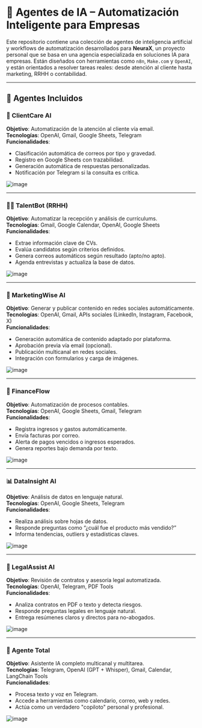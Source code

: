 # 🤖 Agentes de IA – Automatización Inteligente para Empresas

Este repositorio contiene una colección de agentes de inteligencia artificial y workflows de automatización desarrollados para **NeuraX**, un proyecto personal que se basa en una agencia especializada en soluciones IA para empresas. Están diseñados con herramientas como `n8n`, `Make.com` y `OpenAI`, y están orientados a resolver tareas reales: desde atención al cliente hasta marketing, RRHH o contabilidad.

---

## 📁 Agentes Incluidos

### 🧾 ClientCare AI
**Objetivo**: Automatización de la atención al cliente vía email.  
**Tecnologías**: OpenAI, Gmail, Google Sheets, Telegram  
**Funcionalidades**:
- Clasificación automática de correos por tipo y gravedad.
- Registro en Google Sheets con trazabilidad.
- Generación automática de respuestas personalizadas.
- Notificación por Telegram si la consulta es crítica.  


![image](https://github.com/user-attachments/assets/84aef17d-32e1-4488-bbbd-45febfe9cd15)

---

### 🧑‍💼 TalentBot (RRHH)
**Objetivo**: Automatizar la recepción y análisis de currículums.  
**Tecnologías**: Gmail, Google Calendar, OpenAI, Google Sheets  
**Funcionalidades**:
- Extrae información clave de CVs.
- Evalúa candidatos según criterios definidos.
- Genera correos automáticos según resultado (apto/no apto).
- Agenda entrevistas y actualiza la base de datos.  


![image](https://github.com/user-attachments/assets/c5292a55-a829-43f6-b194-218ee89e16c5)

---

### 📣 MarketingWise AI
**Objetivo**: Generar y publicar contenido en redes sociales automáticamente.  
**Tecnologías**: OpenAI, Gmail, APIs sociales (LinkedIn, Instagram, Facebook, X)  
**Funcionalidades**:
- Generación automática de contenido adaptado por plataforma.
- Aprobación previa vía email (opcional).
- Publicación multicanal en redes sociales.
- Integración con formularios y carga de imágenes.  


![image](https://github.com/user-attachments/assets/9d8a5037-6334-4979-ad9c-d2a3eefe8114)

---

### 🧮 FinanceFlow
**Objetivo**: Automatización de procesos contables.  
**Tecnologías**: OpenAI, Google Sheets, Gmail, Telegram  
**Funcionalidades**:
- Registra ingresos y gastos automáticamente.
- Envía facturas por correo.
- Alerta de pagos vencidos o ingresos esperados.
- Genera reportes bajo demanda por texto.  


![image](https://github.com/user-attachments/assets/6930fc4a-50b1-4eeb-b3b0-ebf071c706c1)

---

### 📊 DataInsight AI
**Objetivo**: Análisis de datos en lenguaje natural.  
**Tecnologías**: OpenAI, Google Sheets, Telegram  
**Funcionalidades**:
- Realiza análisis sobre hojas de datos.
- Responde preguntas como “¿cuál fue el producto más vendido?”
- Informa tendencias, outliers y estadísticas claves.  


![image](https://github.com/user-attachments/assets/696ce08d-d3a5-4fac-8163-84916e2aa051)

---

### 📜 LegalAssist AI
**Objetivo**: Revisión de contratos y asesoría legal automatizada.  
**Tecnologías**: OpenAI, Telegram, PDF Tools  
**Funcionalidades**:
- Analiza contratos en PDF o texto y detecta riesgos.
- Responde preguntas legales en lenguaje natural.
- Entrega resúmenes claros y directos para no-abogados.  


![image](https://github.com/user-attachments/assets/56ee9fef-f253-4068-841c-f0fdcdc0d802)

---

### 🧠 Agente Total
**Objetivo**: Asistente IA completo multicanal y multitarea.  
**Tecnologías**: Telegram, OpenAI (GPT + Whisper), Gmail, Calendar, LangChain Tools  
**Funcionalidades**:
- Procesa texto y voz en Telegram.
- Accede a herramientas como calendario, correo, web y redes.
- Actúa como un verdadero "copiloto" personal y profesional.  


![image](https://github.com/user-attachments/assets/ae6ab798-90b7-48c0-a28c-dd032d63ad71)


